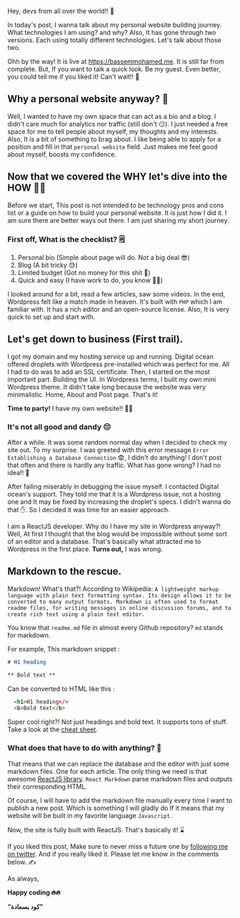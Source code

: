 Hey, devs from all over the world!! 🤗

In today's post, I wanna talk about my personal website building journey. What technologies I am using? and why? Also, It has gone through two versions. Each using totally different technologies. Let's talk about those two.

Ohh by the way! It is live at https://bassemmohamed.me. It is still far from complete. But, If you want to talk a quick look. Be my guest. Even better, you could tell me if you liked it! Can't wait!! 🤤

## Why a personal website anyway? 🤔

Well, I wanted to have my own space that can act as a bio and a blog. I didn't care much for analytics nor traffic (still don't 😏). I just needed a free space for me to tell people about myself, my thoughts and my interests. Also, It is a bit of something to brag about. I like being able to apply for a position and fill in that `personal website` field. Just makes me feel good about myself, boosts my confidence.

## Now that we covered the **WHY** let's dive into the **HOW 🏊‍♂️**

Before we start, This post is not intended to be technology pros and cons list or a guide on how to build your personal website. It is just how I did it. I am sure there are better ways out there. I am just sharing my short journey.

### First off, What is the checklist? 🗒

1. Personal bio (Simple about page will do. Not a big deal 😎)
2. Blog (A bit tricky 😓)
3. Limited budget (Got no money for this shit 💸)
4. Quick and easy (I have work to do, you know 👨‍💻)

I looked around for a bit, read a few articles, saw some videos. In the end, Wordpress felt like a match made in heaven. It's built with `PHP` which I am familiar with. It has a rich editor and an open-source license. Also, It is very quick to set up and start with.

## Let's get down to business (First trail).

I got my domain and my hosting service up and running. Digital ocean offered droplets with Wordpress pre-installed which was perfect for me. All I had to do was to add an SSL certificate. Then, I started on the most important part. Building the UI. In Wordpress terms, I built my own mini Wordpress theme. It didn't take long because the website was very minimalistic. Home, About and Post page. That's it!

**Time to party!** I have my own website!! 🎉🎉

### It's not all good and dandy 😔

After a while. It was some random normal day when I decided to check my site out. To my surprise. I was greeted with this error message `Error Establishing a Database Connection` 😨, I didn't do anything! I don't post that often and there is hardly any traffic. What has gone wrong? I had no idea!! 🤔

After failing miserably in debugging the issue myself. I contacted Digital ocean's support. They told me that it is a Wordpress issue, not a hosting one and It may be fixed by increasing the droplet's specs. I didn't wanna do that ✋. So I decided it was time for an easier approach.

I am a ReactJS developer. Why do I have my site in Wordpress anyway?! Well, At first I thought that the blog would be impossible without some sort of an editor and a database. That's basically what attracted me to Wordpress in the first place. **Turns out,** I was wrong.

## Markdown to the rescue.

Markdown! What's that?! According to Wikipedia: `A lightweight markup language with plain text formatting syntax. Its design allows it to be converted to many output formats. Markdown is often used to format readme files, for writing messages in online discussion forums, and to create rich text using a plain text editor.`

You know that `readme.md` file in almost every Github repository? `md` stands for markdown.

For example, This markdown snippet :

```markdown
# H1 heading

** Bold text **
```

Can be converted to HTML like this :

```HTML
  <h1>H1 heading</>
  <b>Bold text</b>
```

Super cool right?! Not just headings and bold text. It supports tons of stuff. Take a look at the [cheat sheet](https://github.com/adam-p/markdown-here/wiki/Markdown-Cheatsheet).

### What does that have to do with anything? 🤔

That means that we can replace the database and the editor with just some markdown files. One for each article. The only thing we need is that awesome [ReactJS library](https://github.com/rexxars/react-markdown). `React Markdown` parse markdown files and outputs their corresponding HTML.

Of course, I will have to add the markdown file manually every time I want to publish a new post. Which is something I will gladly do If it means that my website will be built in my favorite language `Javascript`.

Now, the site is fully built with ReactJS. That's basically it! ⌛

If you liked this post, Make sure to never miss a future one by [following me on twitter](https://twitter.com/BassemMohamed94).
And if you really liked it. Please let me know in the comments below. ✍️

As always,

**Happy coding 🔥🔥**

**“كود بسعادة”**
